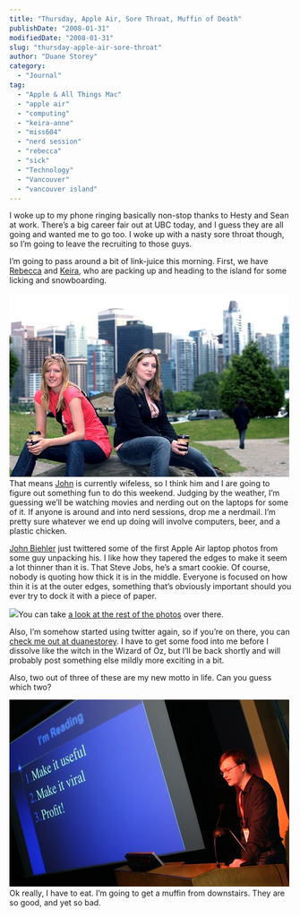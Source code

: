 ```yaml
---
title: "Thursday, Apple Air, Sore Throat, Muffin of Death"
publishDate: "2008-01-31"
modifiedDate: "2008-01-31"
slug: "thursday-apple-air-sore-throat"
author: "Duane Storey"
category:
  - "Journal"
tag:
  - "Apple & All Things Mac"
  - "apple air"
  - "computing"
  - "keira-anne"
  - "miss604"
  - "nerd session"
  - "rebecca"
  - "sick"
  - "Technology"
  - "Vancouver"
  - "vancouver island"
---
```


I woke up to my phone ringing basically non-stop thanks to Hesty and Sean at work. There’s a big career fair out at UBC today, and I guess they are all going and wanted me to go too. I woke up with a nasty sore throat though, so I’m going to leave the recruiting to those guys.

I’m going to pass around a bit of link-juice this morning. First, we have [Rebecca](http://miss604.com) and [Keira](http://keira-anne.com), who are packing up and heading to the island for some licking and snowboarding.

  
[![](_images/thursday-apple-air-sore-throat-muffin-of-death-1.jpg)](http://flickr.com/photos/duanestorey/619325898/)  
That means [John](http://audiohertz.net/blog) is currently wifeless, so I think him and I are going to figure out something fun to do this weekend. Judging by the weather, I’m guessing we’ll be watching movies and nerding out on the laptops for some of it. If anyone is around and into nerd sessions, drop me a nerdmail. I’m pretty sure whatever we end up doing will involve computers, beer, and a plastic chicken.

[John Biehler](http://johnbiehler.com) just twittered some of the first Apple Air laptop photos from some guy unpacking his. I like how they tapered the edges to make it seem a lot thinner than it is. That Steve Jobs, he’s a smart cookie. Of course, nobody is quoting how thick it is in the middle. Everyone is focused on how thin it is at the outer edges, something that’s obviously important should you ever try to dock it with a piece of paper.

![](http://uneasysilence.com/media/2008/01/p1311839.png)You can take [a look at the rest of the photos](http://uneasysilence.com/archive/2008/01/12919/) over there.

Also, I’m somehow started using twitter again, so if you’re on there, you can [check me out at duanestorey](http://twitter.com/duanestorey). I have to get some food into me before I dissolve like the witch in the Wizard of Oz, but I’ll be back shortly and will probably post something else mildly more exciting in a bit.

Also, two out of three of these are my new motto in life. Can you guess which two?

  
![](_images/thursday-apple-air-sore-throat-muffin-of-death-3.jpg)Ok really, I have to eat. I’m going to get a muffin from downstairs. They are so good, and yet so bad.